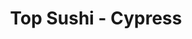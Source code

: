 ---
layout: place
title: "Top Sushi - Cypress"
permalink: /texas/cypress/top-sushi-cypress.html
stateAbbr: TX
stateName: Texas
cityName: Cypress
place_id: ChIJk25rwQbXQIYRzW2MOcYVxSc
photos:
  - name: >-
      places/ChIJk25rwQbXQIYRzW2MOcYVxSc/photos/AeeoHcJM8yI9nTCqMsG3mV8hQfNIe-iUyceerZ-CPxFRmc6cPQRVb04dppNNC1h7KWjDk5SjoLWmOj26a9zOYICAB0eIKZYc1fTpOi5sknhBc8WDTbXzii7FkbDEOlUewlILDsBHrU7qfGNvPDyqJIwtUpmN6PshcLgCoOwg2hB8_53hyvNfZQXzLos8kO5ds-F38oS9gmwOndJ7ZSs2YkQ0IEYLPmD5UFMB0jZbowxcnyVmQmhDNfgqDBMFtvel_kPOvn7-hHO0diMERAb21t4UwjNnPT8hHeZJnVG55CNaBYjnNA
    widthPx: 1920
    heightPx: 1280
    authorAttributions:
      - displayName: Top Sushi - Cypress
        uri: https://maps.google.com/maps/contrib/108149431610620591897
        photoUri: >-
          https://lh3.googleusercontent.com/a-/ALV-UjXXqMauoVws9PjSn9baW1HV_WA_gSOsMtIDoOuMz8QLAnsGDsE=s100-p-k-no-mo
    flagContentUri: >-
      https://www.google.com/local/imagery/report/?cb_client=maps_api_places.places_api&image_key=!1e10!2sAF1QipPiCw0Hhz5-SDQxF7G4jQTeFDi4tYqglmRz9L9R&hl=en-US
    googleMapsUri: >-
      https://www.google.com/maps/place//data=!3m4!1e2!3m2!1sAF1QipPiCw0Hhz5-SDQxF7G4jQTeFDi4tYqglmRz9L9R!2e10!4m2!3m1!1s0x8640d706c16b6e93:0x27c515c6398c6dcd
  - name: >-
      places/ChIJk25rwQbXQIYRzW2MOcYVxSc/photos/AeeoHcKw3H9lZdSuiczUWk1ooN163UjcGBvJqlj7JIy1DQafvgs6yBtxBkEQKfNLSaziHK0BmqqP4ukQzAZtGgZ2OPmvRx6zcglvnERb2cnU4ha9l9NzUvZ1_PPrd_ebKoUOkXKg8OYz2e8TrYoD5okvj9UWgCGlh05CbzDwgRYuQB0GFP1TPaAa97bq5guxB6nXAwGzmjj00pxYdDEI7Rhu0OvFJUQStKytvlnYX1XmjWJ9BMHU93Y_o5Fn4CFRtxlvAkOz4MHe67sKVuLzj6a9WhRprnW3HsthmUPLsz735MXghjN0ogXQ3B80d8tjADXSPu7YAmt3PBbh_JUk_NbDGYUjcGBid1XCJysg_2sGpJdm1xgQQFzd6ByikOa7ywPKuUfkcSA_Q_dve42BRJFuk01LPqLkgGWOghfwkSwM4IknnXuI
    widthPx: 3599
    heightPx: 4800
    authorAttributions:
      - displayName: Catherine Gilliland
        uri: https://maps.google.com/maps/contrib/109498342444467456259
        photoUri: >-
          https://lh3.googleusercontent.com/a-/ALV-UjVvqU_MFBNN8RPqdj2UWrG4iAMrAIf_P8W7LsXYMQ8a9NW7OSE=s100-p-k-no-mo
    flagContentUri: >-
      https://www.google.com/local/imagery/report/?cb_client=maps_api_places.places_api&image_key=!1e10!2sCIHM0ogKEICAgMCw5p-A0wE&hl=en-US
    googleMapsUri: >-
      https://www.google.com/maps/place//data=!3m4!1e2!3m2!1sCIHM0ogKEICAgMCw5p-A0wE!2e10!4m2!3m1!1s0x8640d706c16b6e93:0x27c515c6398c6dcd
  - name: >-
      places/ChIJk25rwQbXQIYRzW2MOcYVxSc/photos/AeeoHcIVjB6aBsenfrY65hi4QGcmcYmG2JiVNGBE54T42xLPDdp08i1DpMMl2vMV-3e1bsa6dteglx41SvfWyfQj7yUGxsKmvmPoEMcCa4tYw4kMIQzTrlyNndU89pNVWFyhpJEpy8Taf6X7FjJI11R2eTXk8G4-o07x0bcAcXJykg0MozjoqvwmUJ0hzaYA2iBuSm46Igx5YK8gnTvvo6LqCuPioClpL58q2KSG8GMu76X5-kLurAH_H23XXGQ5XBr9zAz6c7DZZ8xvsjOY8PjXp9MGQ-P0Ku_2YiJPK7Ww8bY0R-VVLRDvYYgRXEgFnwKjpEF7xbBLHoc_RMSS3xhcXAHvGakqLAZo2pg2ddXEDwFZf1IWV3MQ_rRSXoR4MwOLB5oe4c3sZ9K5YwUjZnsvOGO6aQurlKGQagFdOTCHsgbjtt_jose4m09pSG4hnJlF
    widthPx: 3000
    heightPx: 4000
    authorAttributions:
      - displayName: Jineth Way
        uri: https://maps.google.com/maps/contrib/103496981555720946762
        photoUri: >-
          https://lh3.googleusercontent.com/a-/ALV-UjWZ6gIRK5ZjwZBMhr95HXzwOD0exjhJB44jcBQcXPT-9DTdF7hJ9g=s100-p-k-no-mo
    flagContentUri: >-
      https://www.google.com/local/imagery/report/?cb_client=maps_api_places.places_api&image_key=!1e10!2sCIABIhADydER4RoTjmfcLMwAAyWJ&hl=en-US
    googleMapsUri: >-
      https://www.google.com/maps/place//data=!3m4!1e2!3m2!1sCIABIhADydER4RoTjmfcLMwAAyWJ!2e10!4m2!3m1!1s0x8640d706c16b6e93:0x27c515c6398c6dcd
  - name: >-
      places/ChIJk25rwQbXQIYRzW2MOcYVxSc/photos/AeeoHcJ5C68oYBfd5Jbg1sI2FGHlu1874ntcOlJ1uXmjJLBuvDFZ9VBVnKCzPnX1mc8kMlv5aqt1lLT8JOHClV2xJlV-J5t-7md3PkEVP3Omu54JwLqOaxoqLJbz4jG4yYw7UOkvFTvuIDH8bqm5iuelxl-5ZcG0GsXJsEWwT7P42ENPjxmRPwJhGOgR16X7s5TZd9-rgor1LxMl8ZWfZL0skoiJlLFC33eJYPzHusc8vMqLB8653VNMCD7D5Fp_hc6rFOUeisW9LwLLlHteOV6BsidkZuISY6xRc_M-umYJl6q67g
    widthPx: 1920
    heightPx: 1280
    authorAttributions:
      - displayName: Top Sushi - Cypress
        uri: https://maps.google.com/maps/contrib/108149431610620591897
        photoUri: >-
          https://lh3.googleusercontent.com/a-/ALV-UjXXqMauoVws9PjSn9baW1HV_WA_gSOsMtIDoOuMz8QLAnsGDsE=s100-p-k-no-mo
    flagContentUri: >-
      https://www.google.com/local/imagery/report/?cb_client=maps_api_places.places_api&image_key=!1e10!2sAF1QipOmpFHPhcT7pjioF3dNbaMgT1ORjSHrS9gfSfcQ&hl=en-US
    googleMapsUri: >-
      https://www.google.com/maps/place//data=!3m4!1e2!3m2!1sAF1QipOmpFHPhcT7pjioF3dNbaMgT1ORjSHrS9gfSfcQ!2e10!4m2!3m1!1s0x8640d706c16b6e93:0x27c515c6398c6dcd
  - name: >-
      places/ChIJk25rwQbXQIYRzW2MOcYVxSc/photos/AeeoHcL28mfdFZlBDa67OQ9ehloo_ge_nu73QBpgMxdxlhm-npLtuEykfopzr08zr9k37l6yqh7aRpW0jo71aC6oD-0N6-4PMRqTyvCjIzZkFQ3aGP2B0_N4s27DjYCn0NiOMUtEVzvwMNfzOr0l_gc7pDXoTbY7rpmYz0xcDQB5AXme4Iyp48KliWhowxKc0Ko9cIgQP9lQ1fi7ZWa1VDDDJTFEbeFTKpMKHuOnWzV4-CbIpJjyiN1JSRG0ilYckqSIwR67ZR1k-ILHd8uKVU6yBc7yS-4ee70sp4aJhQ06WXf95x6sEm3HSaz1znrlqfijYZ3SIa2bdnlYwS8XTa4-HafAs9Cj6GYy5DNJoFcMwnAL1lM-850yWq0cmp3_1Iu9vbmf6iotX7jF2J96-QnkG4Pecsufs3KTJidVyygmkZtgGrCc
    widthPx: 4800
    heightPx: 3599
    authorAttributions:
      - displayName: Catherine Gilliland
        uri: https://maps.google.com/maps/contrib/109498342444467456259
        photoUri: >-
          https://lh3.googleusercontent.com/a-/ALV-UjVvqU_MFBNN8RPqdj2UWrG4iAMrAIf_P8W7LsXYMQ8a9NW7OSE=s100-p-k-no-mo
    flagContentUri: >-
      https://www.google.com/local/imagery/report/?cb_client=maps_api_places.places_api&image_key=!1e10!2sCIHM0ogKEICAgMCw5p-AkwE&hl=en-US
    googleMapsUri: >-
      https://www.google.com/maps/place//data=!3m4!1e2!3m2!1sCIHM0ogKEICAgMCw5p-AkwE!2e10!4m2!3m1!1s0x8640d706c16b6e93:0x27c515c6398c6dcd
  - name: >-
      places/ChIJk25rwQbXQIYRzW2MOcYVxSc/photos/AeeoHcLCIKn2XBdgLytFr0JzfCO8UXJ3JVvwKyl_o_KwQ6BtrB6upoXvip9-VdVbQIJjhJQKQFHP-HPktLzMqB1vSxXld0fYuhnc6_zixQbU-Te3lsjacT0BWXK79fSBGOQTwIAQ17GrW-81ZM3KV9t0CgucYLDiwTLVV85a-Uwx1oexYxvNc9vGFjTQfisThXVFatK_E39raHWpA_XMQTsa_pvzyko2yxNqZHiLOscMY32nCuZYVeQ_5faHejiWcanox2ea2XRoOZrD2NhZmRQXSJVmR5LD58XhEqnARma2N8bOPw
    widthPx: 1920
    heightPx: 1280
    authorAttributions:
      - displayName: Top Sushi - Cypress
        uri: https://maps.google.com/maps/contrib/108149431610620591897
        photoUri: >-
          https://lh3.googleusercontent.com/a-/ALV-UjXXqMauoVws9PjSn9baW1HV_WA_gSOsMtIDoOuMz8QLAnsGDsE=s100-p-k-no-mo
    flagContentUri: >-
      https://www.google.com/local/imagery/report/?cb_client=maps_api_places.places_api&image_key=!1e10!2sAF1QipPsUbuuqKkWmJvCIU5c-qPtgEVDcCRgExGbSu_V&hl=en-US
    googleMapsUri: >-
      https://www.google.com/maps/place//data=!3m4!1e2!3m2!1sAF1QipPsUbuuqKkWmJvCIU5c-qPtgEVDcCRgExGbSu_V!2e10!4m2!3m1!1s0x8640d706c16b6e93:0x27c515c6398c6dcd
  - name: >-
      places/ChIJk25rwQbXQIYRzW2MOcYVxSc/photos/AeeoHcL-XjN5__KwHOB00TB3vTGmmxhrvsgLx9z5pTqyKPb6ORtybXCabxv96ga4o-MFvydUUfaEm5tpgzyWGfy1SYoFpQRajFL3hGahGxwE6BL98EBrKyg2MGNqSSD2assNr1dvfaEQDwVUQvDeisi0CYzK6afH_U5z9-IgWu-Xe6X-O_1j0x74MpMSWlpU90n2E17Wz0cuRv9A6NjuOXtkNoba7lBMcx-CVk8AGcx1FiuyHVcrTzeppjdOhGwa_MZJYQHD9vTMqFWb8L-Tg2mzXv0rYE8SgOogQloxb8LEQwlTod-ymLqm1Pt6bB7JU5APTpbivr3wimJ4s_3egj4saCkELkMjnUhySg-VFAV_h6_4W7Jr4qACg4W4WhvxPgg_clwUVWRp3lIlLPbwBDO0dW3OM8Sa9q69IIG7YqSBEqqhIg
    widthPx: 3599
    heightPx: 4800
    authorAttributions:
      - displayName: Catherine Gilliland
        uri: https://maps.google.com/maps/contrib/109498342444467456259
        photoUri: >-
          https://lh3.googleusercontent.com/a-/ALV-UjVvqU_MFBNN8RPqdj2UWrG4iAMrAIf_P8W7LsXYMQ8a9NW7OSE=s100-p-k-no-mo
    flagContentUri: >-
      https://www.google.com/local/imagery/report/?cb_client=maps_api_places.places_api&image_key=!1e10!2sCIHM0ogKEICAgMCw5p-AUw&hl=en-US
    googleMapsUri: >-
      https://www.google.com/maps/place//data=!3m4!1e2!3m2!1sCIHM0ogKEICAgMCw5p-AUw!2e10!4m2!3m1!1s0x8640d706c16b6e93:0x27c515c6398c6dcd
  - name: >-
      places/ChIJk25rwQbXQIYRzW2MOcYVxSc/photos/AeeoHcJKwvbn1DgTXXO8M9gohpdPhXDSzIeonkCkEsXno5ObYh4G9CSEk09i6P9Osxe4_Oh-N0roUpoGgQIjm0hhjEHhwc6ZpmvLG39OubugIe7E_18f4Lx9GI_XEJ6_0Co8x6a2lwCIQgE-L1ED8Xx5TS8sTNcn2sHWgCrj2A9ThVznOaO0ikYLDGsUKTCaLeSKoMjP7EVMkhN4TweHi5HeXgCDy2IT93JC6-ymdsW_DeYgpyXQ5C5SXt9-8qgqZLErb5ffsK5_cTaCkeEiaPG5_9jnbPp9L4-QLp1m1bSSmGcKdWr00Wslr5pVmMeFwJZrC6HYNWQCNi0_g6XpCZA_3siPdgBtvBGJShW3TPMjF-Gd4rQELv9gVYv41cAvPj5k_bVdSWSVE4ZMUlKMEKHIKoTSmUxSU24UaueXaIR-yv8djuX_dEoBsn3_btLQ80w0
    widthPx: 3000
    heightPx: 4000
    authorAttributions:
      - displayName: Jineth Way
        uri: https://maps.google.com/maps/contrib/103496981555720946762
        photoUri: >-
          https://lh3.googleusercontent.com/a-/ALV-UjWZ6gIRK5ZjwZBMhr95HXzwOD0exjhJB44jcBQcXPT-9DTdF7hJ9g=s100-p-k-no-mo
    flagContentUri: >-
      https://www.google.com/local/imagery/report/?cb_client=maps_api_places.places_api&image_key=!1e10!2sCIABIhADycKzqSMWQGfcLNcABj5Z&hl=en-US
    googleMapsUri: >-
      https://www.google.com/maps/place//data=!3m4!1e2!3m2!1sCIABIhADycKzqSMWQGfcLNcABj5Z!2e10!4m2!3m1!1s0x8640d706c16b6e93:0x27c515c6398c6dcd
  - name: >-
      places/ChIJk25rwQbXQIYRzW2MOcYVxSc/photos/AeeoHcJbLe9Byen_0O8YaHyk4nJ20N8WMzP08X1z6AtNSMQRDDq3MzDZmDloZK1Zf7aXm7KiC60Dc4MSfa99L89p7DLEUZENPXEl2wfsu4mrEOVx0Hy7K0Jyx_rBqazAMM74d1mZIzwlK-XORN9w6ORRzituMKukh_eKSulaYt6yxMFxAutDxHHPQ0tjc_zk_gQYcbk06HmxioA77_X_S0NO9F8dWcLOOx_tPniowil8x_B7t_pIiAwL6h1KYxGeV10nwtSLprWQ86FiNuh5eiVRUr-wafay7uqRsbM1KX_S8Pvi3yr9_olNYDQ8tvRef47ookI7h5inL2BYW2wO3vLcs1N7XyOXLiDU33IEzvQLWXOPT278spZ8bR98xdTGZGnG61-DiNO8o53YtnXW_WsjAYqasQhgbMrkGxsprGUyD3kDylT7e6kxfbmC-use7PX4
    widthPx: 4800
    heightPx: 3599
    authorAttributions:
      - displayName: Catherine Gilliland
        uri: https://maps.google.com/maps/contrib/109498342444467456259
        photoUri: >-
          https://lh3.googleusercontent.com/a-/ALV-UjVvqU_MFBNN8RPqdj2UWrG4iAMrAIf_P8W7LsXYMQ8a9NW7OSE=s100-p-k-no-mo
    flagContentUri: >-
      https://www.google.com/local/imagery/report/?cb_client=maps_api_places.places_api&image_key=!1e10!2sCIABIhADydERbRu0YmfZj9AAASPT&hl=en-US
    googleMapsUri: >-
      https://www.google.com/maps/place//data=!3m4!1e2!3m2!1sCIABIhADydERbRu0YmfZj9AAASPT!2e10!4m2!3m1!1s0x8640d706c16b6e93:0x27c515c6398c6dcd
  - name: >-
      places/ChIJk25rwQbXQIYRzW2MOcYVxSc/photos/AeeoHcIWOPlNo9dxjjUuJALUxPh2228Uq0Vx8ivLct5o_COxt7U3cJPmxjXEduLyN5Oqc1duBLYWSnXbs-b_wvywrGGMjxif5wD8ESnZ_Q9R05_JeBrBYMbtEUrC37nqkvXPtav041IQqdX_MClGd5c6F-Ei9YkO5PdxYZQuw3AHwmOet2N_x5pTG0FuKtBXYGNBKq8sjgPydj6dVtfwiCQcSmF54IB7PZohvoFTAt0pF-P-hr4PCCOx_yWmo7wM5WdfCnUbr09OfqAas64hoH5A_kPAwJfQE-9tk5ohlvpA3lOR0vYToFXzIswrharwZrf8SDgbbqaxwOSSCkKY5i304wIWI0vPs01D1J3V-TZIzqfM0Ybsyi4KB3Tc5G6Q-R9Oxg55VbP9wlWzr9XMfS4XQGuNNPU5FbaPUusVrchx1ZFBdq1hqShIxD0br9Yryw
    widthPx: 3000
    heightPx: 4000
    authorAttributions:
      - displayName: Jineth Way
        uri: https://maps.google.com/maps/contrib/103496981555720946762
        photoUri: >-
          https://lh3.googleusercontent.com/a-/ALV-UjWZ6gIRK5ZjwZBMhr95HXzwOD0exjhJB44jcBQcXPT-9DTdF7hJ9g=s100-p-k-no-mo
    flagContentUri: >-
      https://www.google.com/local/imagery/report/?cb_client=maps_api_places.places_api&image_key=!1e10!2sCIABIhADydER4RoTjmfcLNAACDfC&hl=en-US
    googleMapsUri: >-
      https://www.google.com/maps/place//data=!3m4!1e2!3m2!1sCIABIhADydER4RoTjmfcLNAACDfC!2e10!4m2!3m1!1s0x8640d706c16b6e93:0x27c515c6398c6dcd
address: '7751 Barker Cypress Rd #900, Cypress, TX 77433, USA'
street: '7751 Barker Cypress Rd #900'
city: Cypress
state: TX
zip: '77433'
country: USA
neighborhood: Cypress
latitude: '29.891069'
longitude: '-95.684193'
accessibility_options:
  wheelchairAccessibleParking: true
  wheelchairAccessibleEntrance: true
  wheelchairAccessibleRestroom: true
  wheelchairAccessibleSeating: true
business_status: OPERATIONAL
name: Top Sushi - Cypress
google_maps_links:
  directionsUri: >-
    https://www.google.com/maps/dir//''/data=!4m7!4m6!1m1!4e2!1m2!1m1!1s0x8640d706c16b6e93:0x27c515c6398c6dcd!3e0
  placeUri: https://maps.google.com/?cid=2865720679004401101
  writeAReviewUri: >-
    https://www.google.com/maps/place//data=!4m3!3m2!1s0x8640d706c16b6e93:0x27c515c6398c6dcd!12e1
  reviewsUri: >-
    https://www.google.com/maps/place//data=!4m4!3m3!1s0x8640d706c16b6e93:0x27c515c6398c6dcd!9m1!1b1
  photosUri: >-
    https://www.google.com/maps/place//data=!4m3!3m2!1s0x8640d706c16b6e93:0x27c515c6398c6dcd!10e5
primary_type: Japanese Restaurant
opening_hours:
  regular: null
  current: null
secondary_opening_hours:
  regular:
    weekdayDescriptions: null
    type: null
  current:
    weekdayDescriptions: null
    type: null
phone: null
price_level: null
price_range: null
rating: null
rating_count: 0
website: null
description: null
reviews: null
parking_options: null
payment_options: null
allow_dogs: null
curbside_pickup: null
delivery: null
dine_in: null
good_for_children: null
good_for_groups: null
good_for_sports: null
live_music: null
menu_for_children: null
outdoor_seating: null
reservable: null
restroom: null
serves_beer: null
serves_breakfast: null
serves_brunch: null
serves_cocktails: null
serves_coffee: null
serves_dinner: null
serves_dessert: null
serves_lunch: null
serves_vegetarian_food: null
serves_wine: null
takeout: null

---